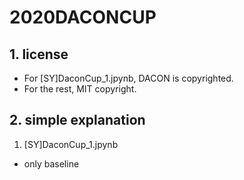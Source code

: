 # 2020DACONCUP
## 1. license
- For [SY]DaconCup_1.jpynb, DACON is copyrighted.
- For the rest, MIT copyright.

## 2. simple explanation
1. [SY]DaconCup_1.jpynb
  - only baseline
